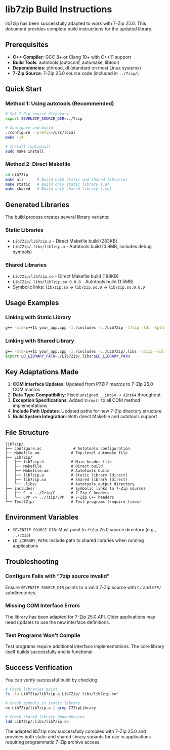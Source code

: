 # lib7zip Build Instructions

lib7zip has been successfully adapted to work with 7-Zip 25.0. This document provides complete build instructions for the updated library.

## Prerequisites

- **C++ Compiler**: GCC 8+ or Clang 10+ with C++11 support
- **Build Tools**: autotools (autoconf, automake, libtool)
- **Dependencies**: pthread, dl (standard on most Linux systems)
- **7-Zip Source**: 7-Zip 25.0 source code (included in `../7zip/`)

## Quick Start

### Method 1: Using autotools (Recommended)

```bash
# Set 7-Zip source directory
export SEVENZIP_SOURCE_DIR=../7zip

# Configure and build
./configure --prefix=/usr/local
make -j4

# Install (optional)
sudo make install
```

### Method 2: Direct Makefile

```bash
cd Lib7Zip
make all      # Build both static and shared libraries
make static   # Build only static library (.a)
make shared   # Build only shared library (.so)
```

## Generated Libraries

The build process creates several library variants:

### Static Libraries
- `Lib7Zip/lib7zip.a` - Direct Makefile build (283KB)
- `Lib7Zip/.libs/lib7zip.a` - Autotools build (3.8MB, includes debug symbols)

### Shared Libraries  
- `Lib7Zip/lib7zip.so` - Direct Makefile build (189KB)
- `Lib7Zip/.libs/lib7zip.so.0.0.0` - Autotools build (1.5MB)
- Symbolic links: `lib7zip.so` → `lib7zip.so.0` → `lib7zip.so.0.0.0`

## Usage Examples

### Linking with Static Library
```bash
g++ -std=c++11 your_app.cpp -I./includes -L./Lib7Zip -l7zip -ldl -lpthread
```

### Linking with Shared Library
```bash
g++ -std=c++11 your_app.cpp -I./includes -L./Lib7Zip/.libs -l7zip -ldl -lpthread
export LD_LIBRARY_PATH=./Lib7Zip/.libs:$LD_LIBRARY_PATH
```

## Key Adaptations Made

1. **COM Interface Updates**: Updated from P7ZIP macros to 7-Zip 25.0 COM macros
2. **Data Type Compatibility**: Fixed `unsigned __int64` → `UInt64` throughout
3. **Exception Specifications**: Added `throw()` to all COM method implementations  
4. **Include Path Updates**: Updated paths for new 7-Zip directory structure
5. **Build System Integration**: Both direct Makefile and autotools support

## File Structure

```
lib7zip/
├── configure.ac              # Autotools configuration
├── Makefile.am              # Top-level automake file
├── Lib7Zip/
│   ├── lib7zip.h            # Main header file
│   ├── Makefile             # Direct build
│   ├── Makefile.am          # Autotools build
│   ├── lib7zip.a            # Static library (direct)
│   ├── lib7zip.so           # Shared library (direct)
│   └── .libs/               # Autotools output directory
├── includes/                # Symbolic links to 7-Zip sources
│   ├── C -> ../7zip/C       # 7-Zip C headers
│   └── CPP -> ../7zip/CPP   # 7-Zip C++ headers
└── Test7Zip/                # Test programs (require fixes)
```

## Environment Variables

- `SEVENZIP_SOURCE_DIR`: Must point to 7-Zip 25.0 source directory (e.g., `../7zip`)
- `LD_LIBRARY_PATH`: Include path to shared libraries when running applications

## Troubleshooting

### Configure Fails with "7zip source invalid"
Ensure `SEVENZIP_SOURCE_DIR` points to a valid 7-Zip source with `C/` and `CPP/` subdirectories.

### Missing COM Interface Errors
The library has been adapted for 7-Zip 25.0 API. Older applications may need updates to use the new interface definitions.

### Test Programs Won't Compile
Test programs require additional interface implementations. The core library itself builds successfully and is functional.

## Success Verification

You can verify successful build by checking:
```bash
# Check libraries exist
ls -la Lib7Zip/lib7zip.a Lib7Zip/.libs/lib7zip.so*

# Check symbols in static library  
nm Lib7Zip/lib7zip.a | grep C7ZipLibrary

# Check shared library dependencies
ldd Lib7Zip/.libs/lib7zip.so
```

The adapted lib7zip now successfully compiles with 7-Zip 25.0 and provides both static and shared library variants for use in applications requiring programmatic 7-Zip archive access.